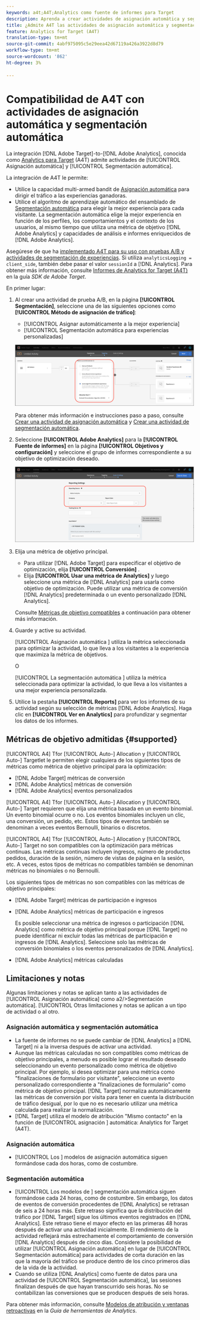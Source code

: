 ```yaml
---
keywords: a4t;A4T;Analytics como fuente de informes para Target
description: Aprenda a crear actividades de asignación automática y segmentación automática en Adobe Target que empleen Analytics como fuente de informes (A4T).
title: ¿Admite A4T las actividades de asignación automática y segmentación automática?
feature: Analytics for Target (A4T)
translation-type: tm+mt
source-git-commit: 4abf975095c5e29eea42d67119a426a3922d8d79
workflow-type: tm+mt
source-wordcount: '862'
ht-degree: 3%

---
```



# Compatibilidad de A4T con actividades de asignación automática y segmentación automática

La integración [!DNL Adobe Target]-to-[!DNL Adobe Analytics], conocida como [Analytics para Target](/help/c-integrating-target-with-mac/a4t/a4t.md) (A4T) admite actividades de [!UICONTROL Asignación automática] y [!UICONTROL Segmentación automática].

La integración de A4T le permite:

* Utilice la capacidad multi-armed bandit de [Asignación automática](/help/c-activities/automated-traffic-allocation/automated-traffic-allocation.md) para dirigir el tráfico a las experiencias ganadoras.
* Utilice el algoritmo de aprendizaje automático del ensamblado de [Segmentación automática](/help/c-activities/auto-target/auto-target-to-optimize.md) para elegir la mejor experiencia para cada visitante. La segmentación automática elige la mejor experiencia en función de los perfiles, los comportamientos y el contexto de los usuarios, al mismo tiempo que utiliza una métrica de objetivo [!DNL Adobe Analytics] y capacidades de análisis e informes enriquecidos de [!DNL Adobe Analytics].

Asegúrese de que ha [implementado A4T para su uso con pruebas A/B y actividades de segmentación de experiencias](/help/c-integrating-target-with-mac/a4t/a4timplementation.md). Si utiliza `analyticsLogging = client_side`, también debe pasar el valor `sessionId` a [!DNL Analytics]. Para obtener más información, consulte [Informes de Analytics for Target (A4T)](https://adobetarget-sdks.gitbook.io/docs/integration-with-experience-cloud/analytics-for-target-a4t-reporting) en la guía *SDK de Adobe Target*.

En primer lugar:

1. Al crear una actividad de prueba A/B, en la página **[!UICONTROL Segmentación]**, seleccione una de las siguientes opciones como **[!UICONTROL Método de asignación de tráfico]**:

   * [!UICONTROL Asignar automáticamente a la mejor experiencia]
   * [!UICONTROL Segmentación automática para experiencias personalizadas]

   ![Opciones de Métodos de asignación de tráfico: Manual, asignación automática y segmentación automática](/help/c-integrating-target-with-mac/a4t/assets/traffic-allocation-methods.png)

   Para obtener más información e instrucciones paso a paso, consulte [Crear una actividad de asignación automática](/help/c-activities/automated-traffic-allocation/create-auto-allocate-activity.md) y [Crear una actividad de segmentación automática](/help/c-activities/auto-target/create-auto-target.md).

1. Seleccione **[!UICONTROL Adobe Analytics]** para la **[!UICONTROL Fuente de informes]** en la página **[!UICONTROL Objetivos y configuración]** y seleccione el grupo de informes correspondiente a su objetivo de optimización deseado.

   ![Sección Fuente de informes en la página Objetivos y configuración](/help/c-integrating-target-with-mac/a4t/assets/a4t-select.png)

1. Elija una métrica de objetivo principal.

   * Para utilizar [!DNL Adobe Target] para especificar el objetivo de optimización, elija **[!UICONTROL Conversión]** .
   * Elija **[!UICONTROL Usar una métrica de Analytics]** y luego seleccione una métrica de [!DNL Analytics] para usarla como objetivo de optimización. Puede utilizar una métrica de conversión [!DNL Analytics] predeterminada o un evento personalizado [!DNL Analytics].

   Consulte [Métricas de objetivo compatibles](#supported) a continuación para obtener más información.

1. Guarde y active su actividad.

   [!UICONTROL Asignación automática ] utiliza la métrica seleccionada para optimizar la actividad, lo que lleva a los visitantes a la experiencia que maximiza la métrica de objetivos.

   O

   [!UICONTROL La segmentación automática ] utiliza la métrica seleccionada para optimizar la actividad, lo que lleva a los visitantes a una mejor experiencia personalizada.

1. Utilice la pestaña **[!UICONTROL Reports]** para ver los informes de su actividad según su selección de métricas [!DNL Adobe Analytics]. Haga clic en **[!UICONTROL Ver en Analytics]** para profundizar y segmentar los datos de los informes.

## Métricas de objetivo admitidas {#supported}

[!UICONTROL A4] Tfor  [!UICONTROL Auto-] Allocation y  [!UICONTROL Auto-] Targetlet le permiten elegir cualquiera de los siguientes tipos de métricas como métrica de objetivo principal para la optimización:

* [!DNL Adobe Target] métricas de conversión
* [!DNL Adobe Analytics] métricas de conversión
* [!DNL Adobe Analytics] eventos personalizados

[!UICONTROL A4] Tfor  [!UICONTROL Auto-] Allocation y  [!UICONTROL Auto-] Target requieren que elija una métrica basada en un evento binomial. Un evento binomial ocurre o no. Los eventos binomiales incluyen un clic, una conversión, un pedido, etc. Estos tipos de eventos también se denominan a veces eventos Bernoulli, binarios o discretos.

[!UICONTROL A4] Tfor  [!UICONTROL Auto-] Allocation y  [!UICONTROL Auto-] Target no son compatibles con la optimización para métricas continuas. Las métricas continuas incluyen ingresos, número de productos pedidos, duración de la sesión, número de vistas de página en la sesión, etc. A veces, estos tipos de métricas no compatibles también se denominan métricas no binomiales o no Bernoulli.

Los siguientes tipos de métricas no son compatibles con las métricas de objetivo principales:

* [!DNL Adobe Target] métricas de participación e ingresos
* [!DNL Adobe Analytics] métricas de participación e ingresos

   Es posible seleccionar una métrica de ingresos o participación [!DNL Analytics] como métrica de objetivo principal porque [!DNL Target] no puede identificar ni excluir todas las métricas de participación e ingresos de [!DNL Analytics]. Seleccione solo las métricas de conversión binomiales o los eventos personalizados de [!DNL Analytics].

* [!DNL Adobe Analytics] métricas calculadas

## Limitaciones y notas

Algunas limitaciones y notas se aplican tanto a las actividades de [!UICONTROL Asignación automática] como a2/>Segmentación automática]. [!UICONTROL  Otras limitaciones y notas se aplican a un tipo de actividad o al otro.

### Asignación automática y segmentación automática

* La fuente de informes no se puede cambiar de [!DNL Analytics] a [!DNL Target] ni a la inversa después de activar una actividad.
* Aunque las métricas calculadas no son compatibles como métricas de objetivo principales, a menudo es posible lograr el resultado deseado seleccionando un evento personalizado como métrica de objetivo principal. Por ejemplo, si desea optimizar para una métrica como &quot;finalizaciones de formulario por visitante&quot;, seleccione un evento personalizado correspondiente a &quot;finalizaciones de formulario&quot; como métrica de objetivo principal. [!DNL Target] normaliza automáticamente las métricas de conversión por visita para tener en cuenta la distribución de tráfico desigual, por lo que no es necesario utilizar una métrica calculada para realizar la normalización.
* [!DNL Target] utiliza el modelo de atribución &quot;Mismo contacto&quot; en la función de  [!UICONTROL asignación ] automática: Analytics for Target (A4T).

### Asignación automática

* [!UICONTROL Los ] modelos de asignación automática siguen formándose cada dos horas, como de costumbre.

### Segmentación automática

* [!UICONTROL Los modelos de ] segmentación automática siguen formándose cada 24 horas, como de costumbre. Sin embargo, los datos de eventos de conversión procedentes de [!DNL Analytics] se retrasan de seis a 24 horas más. Este retraso significa que la distribución del tráfico por [!DNL Target] sigue los últimos eventos registrados en [!DNL Analytics]. Este retraso tiene el mayor efecto en las primeras 48 horas después de activar una actividad inicialmente. El rendimiento de la actividad reflejará más estrechamente el comportamiento de conversión [!DNL Analytics] después de cinco días. Considere la posibilidad de utilizar [!UICONTROL Asignación automática] en lugar de [!UICONTROL Segmentación automática] para actividades de corta duración en las que la mayoría del tráfico se produce dentro de los cinco primeros días de la vida de la actividad.
* Cuando se utiliza [!DNL Analytics] como fuente de datos para una actividad de [!UICONTROL Segmentación automática], las sesiones finalizan después de que hayan transcurrido seis horas. No se contabilizan las conversiones que se producen después de seis horas.

Para obtener más información, consulte [Modelos de atribución y ventanas retroactivas](https://experienceleague.adobe.com/docs/analytics/analyze/analysis-workspace/attribution/models.html) en la *Guía de herramientas de Analytics*.

